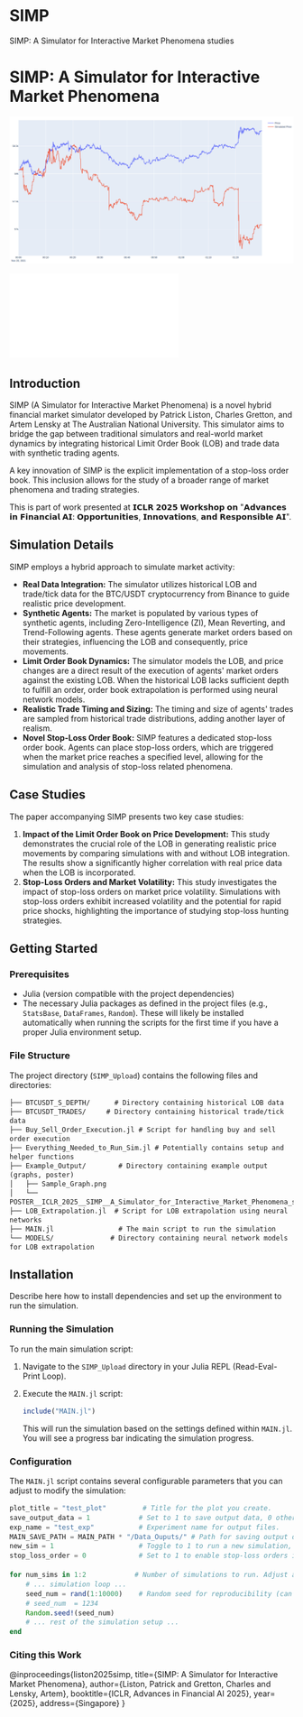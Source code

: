 # SIMP
SIMP: A Simulator for Interactive Market Phenomena studies


# SIMP: A Simulator for Interactive Market Phenomena

[![Sample Price Simulation](Example_Output/Sample_Graph.png)](Example_Output/Sample_Graph.png)

[![SIMP Poster](Example_Output/POSTER__ICLR_2025__SIMP__A_Simulator_for_Interactive_Market_Phenomena_studies.pdf)](Example_Output/POSTER__ICLR_2025__SIMP__A_Simulator_for_Interactive_Market_Phenomena_studies.pdf)

## Introduction

SIMP (A Simulator for Interactive Market Phenomena) is a novel hybrid financial market simulator developed by Patrick Liston, Charles Gretton, and Artem Lensky at The Australian National University. This simulator aims to bridge the gap between traditional simulators and real-world market dynamics by integrating historical Limit Order Book (LOB) and trade data with synthetic trading agents.

A key innovation of SIMP is the explicit implementation of a stop-loss order book. This inclusion allows for the study of a broader range of market phenomena and trading strategies.

This is part of work presented at 𝗜𝗖𝗟𝗥 𝟮𝟬𝟮𝟱 𝗪𝗼𝗿𝗸𝘀𝗵𝗼𝗽 𝗼𝗻 "𝗔𝗱𝘃𝗮𝗻𝗰𝗲𝘀 𝗶𝗻 𝗙𝗶𝗻𝗮𝗻𝗰𝗶𝗮𝗹 𝗔𝗜: 𝗢𝗽𝗽𝗼𝗿𝘁𝘂𝗻𝗶𝘁𝗶𝗲𝘀, 𝗜𝗻𝗻𝗼𝘃𝗮𝘁𝗶𝗼𝗻𝘀, 𝗮𝗻𝗱 𝗥𝗲𝘀𝗽𝗼𝗻𝘀𝗶𝗯𝗹𝗲 𝗔𝗜".

## Simulation Details

SIMP employs a hybrid approach to simulate market activity:

* **Real Data Integration:** The simulator utilizes historical LOB and trade/tick data for the BTC/USDT cryptocurrency from Binance to guide realistic price development.
* **Synthetic Agents:** The market is populated by various types of synthetic agents, including Zero-Intelligence (ZI), Mean Reverting, and Trend-Following agents. These agents generate market orders based on their strategies, influencing the LOB and consequently, price movements.
* **Limit Order Book Dynamics:** The simulator models the LOB, and price changes are a direct result of the execution of agents' market orders against the existing LOB. When the historical LOB lacks sufficient depth to fulfill an order, order book extrapolation is performed using neural network models.
* **Realistic Trade Timing and Sizing:** The timing and size of agents' trades are sampled from historical trade distributions, adding another layer of realism.
* **Novel Stop-Loss Order Book:** SIMP features a dedicated stop-loss order book. Agents can place stop-loss orders, which are triggered when the market price reaches a specified level, allowing for the simulation and analysis of stop-loss related phenomena.

## Case Studies

The paper accompanying SIMP presents two key case studies:

1.  **Impact of the Limit Order Book on Price Development:** This study demonstrates the crucial role of the LOB in generating realistic price movements by comparing simulations with and without LOB integration. The results show a significantly higher correlation with real price data when the LOB is incorporated.
2.  **Stop-Loss Orders and Market Volatility:** This study investigates the impact of stop-loss orders on market price volatility. Simulations with stop-loss orders exhibit increased volatility and the potential for rapid price shocks, highlighting the importance of studying stop-loss hunting strategies.

## Getting Started

### Prerequisites

* Julia (version compatible with the project dependencies)
* The necessary Julia packages as defined in the project files (e.g., `StatsBase`, `DataFrames`, `Random`). These will likely be installed automatically when running the scripts for the first time if you have a proper Julia environment setup.

### File Structure

The project directory (`SIMP_Upload`) contains the following files and directories:

```SIMP_Upload/
├── BTCUSDT_S_DEPTH/      # Directory containing historical LOB data
├── BTCUSDT_TRADES/     # Directory containing historical trade/tick data
├── Buy_Sell_Order_Execution.jl # Script for handling buy and sell order execution
├── Everything_Needed_to_Run_Sim.jl # Potentially contains setup and helper functions
├── Example_Output/        # Directory containing example output (graphs, poster)
│   ├── Sample_Graph.png
│   └── POSTER__ICLR_2025__SIMP__A_Simulator_for_Interactive_Market_Phenomena_studies.pdf
├── LOB_Extrapolation.jl  # Script for LOB extrapolation using neural networks
├── MAIN.jl                # The main script to run the simulation
└── MODELS/              # Directory containing neural network models for LOB extrapolation
```



## Installation

Describe here how to install dependencies and set up the environment to run the simulation.





### Running the Simulation

To run the main simulation script:

1.  Navigate to the `SIMP_Upload` directory in your Julia REPL (Read-Eval-Print Loop).
2.  Execute the `MAIN.jl` script:

    ```julia
    include("MAIN.jl")
    ```

    This will run the simulation based on the settings defined within `MAIN.jl`. You will see a progress bar indicating the simulation progress.

### Configuration

The `MAIN.jl` script contains several configurable parameters that you can adjust to modify the simulation:

```julia
plot_title = "test_plot"         # Title for the plot you create.
save_output_data = 1            # Set to 1 to save output data, 0 otherwise.
exp_name = "test_exp"           # Experiment name for output files.
MAIN_SAVE_PATH = MAIN_PATH * "/Data_Ouputs/" # Path for saving output data.
new_sim = 1                     # Toggle to 1 to run a new simulation, potentially 0 to load existing data (if implemented).
stop_loss_order = 0             # Set to 1 to enable stop-loss orders in the market, 0 to disable.

for num_sims in 1:2            # Number of simulations to run. Adjust as needed.
    # ... simulation loop ...
    seed_num = rand(1:10000)    # Random seed for reproducibility (can be fixed).
    # seed_num  = 1234
    Random.seed!(seed_num)
    # ... rest of the simulation setup ...
end
```




### Citing this Work
@inproceedings{liston2025simp,
  title={SIMP: A Simulator for Interactive Market Phenomena},
  author={Liston, Patrick and Gretton, Charles and Lensky, Artem},
  booktitle={ICLR, Advances in Financial AI 2025},
  year={2025},
  address={Singapore}
}
